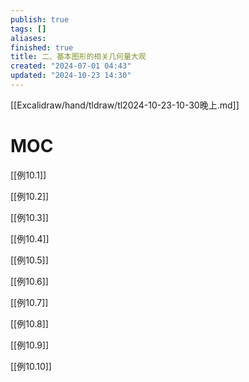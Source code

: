 ```yaml
---
publish: true
tags: []
aliases: 
finished: true
title: 二、基本图形的相关几何量大观
created: "2024-07-01 04:43"
updated: "2024-10-23 14:30"
---
```

[[Excalidraw/hand/tldraw/tl2024-10-23-10-30晚上.md]]

# MOC

[[例10.1]]

[[例10.2]]

[[例10.3]]

[[例10.4]]

[[例10.5]]

[[例10.6]]

[[例10.7]]

[[例10.8]]

[[例10.9]]

[[例10.10]]
